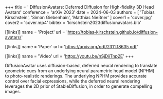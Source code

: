 +++
title = ' DiffusionAvatars: Deferred Diffusion for High-fidelity 3D Head Avatars'
conference = 'arXiv 2023'
date = 2024-06-03
authors = [ 'Tobias Kirschstein', 'Simon Giebenhain', 'Matthias Nießner' ]
cover1 = 'cover.jpg'
cover2 = 'cover.mp4'
bibtex = 'kirschstein2023diffusionavatars.bib'

[[links]]
name = 'Project'
url = 'https://tobias-kirschstein.github.io/diffusion-avatars/'

[[links]]
name = 'Paper'
url = 'https://arxiv.org/pdf/2311.18635.pdf'

[[links]]
name = 'Video'
url = 'https://youtu.be/nSjDiiTnp2E'
+++

DiffusionAvatar uses diffusion-based, deferred neural rendering to translate geometric cues from an underlying neural parametric head model (NPHM) to photo-realistic renderings.
The underlying NPHM provides accurate control over facial expressions, while the deferred neural rendering leverages the 2D prior of StableDiffusion, in order to generate compelling images.